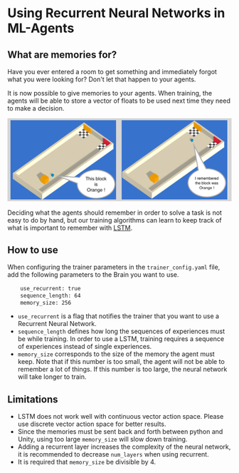 # Using Recurrent Neural Networks in ML-Agents

## What are memories for?
Have you ever entered a room to get something and immediately forgot
what you were looking for? Don't let that happen to 
your agents.  

It is now possible to give memories to your agents. When training, the 
agents will be able to store a vector of floats to be used next time 
they need to make a decision. 

![Brain Inspector](images/ml-agents-LSTM.png)

Deciding what the agents should remember in order to solve a task is not 
easy to do by hand, but our training algorithms can learn to keep 
track of what is important to remember with [LSTM](https://en.wikipedia.org/wiki/Long_short-term_memory). 

## How to use
When configuring the trainer parameters in the `trainer_config.yaml` 
file, add the following parameters to the Brain you want to use.

```
	use_recurrent: true
	sequence_length: 64
	memory_size: 256
```

* `use_recurrent` is a flag that notifies the  trainer that you want 
to use a Recurrent Neural Network.
* `sequence_length` defines how long the sequences of experiences 
must be while training. In order to use a LSTM, training requires 
a sequence of experiences instead of single experiences.
* `memory_size` corresponds to the size of the memory the agent 
must keep. Note that if this number is too small, the agent will not 
be able to remember a lot of things. If this number is too large, 
the neural network will take longer to train. 

## Limitations
* LSTM does not work well with continuous vector action space. 
Please use discrete vector action space for better results.
* Since the memories must be sent back and forth between python 
and Unity, using too large `memory_size` will slow down training.
* Adding a recurrent layer increases the complexity of the neural 
network, it is recommended to decrease `num_layers` when using recurrent.
* It is required that `memory_size` be divisible by 4.


